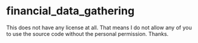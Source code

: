 # financial_data_gathering
This does not have any license at all. That means I do not allow any of you to use the source code without the personal permission. Thanks.
